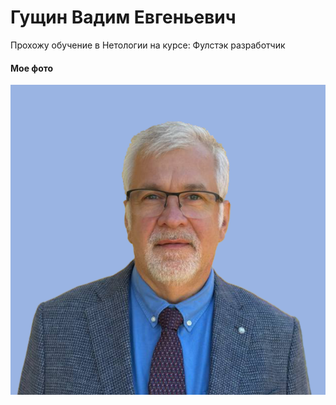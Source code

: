 # Гущин Вадим Евгеньевич
Прохожу обучение в Нетологии на курсе: Фулстэк разработчик
#### Мое фото

![](img/its_me_gve.png)
